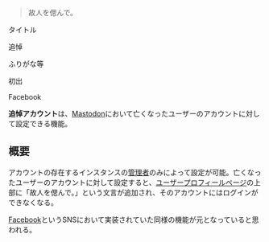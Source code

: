 <div>

> 故人を偲んで。

タイトル

</div>

追悼

ふりがな等

初出

Facebook

  
**追悼アカウント**は、[Mastodon](/Mastodon "Mastodon")において亡くなったユーザーのアカウントに対して設定できる機能。

## 概要

アカウントの存在するインスタンスの[管理者](/%E7%AE%A1%E7%90%86%E8%80%85 "管理者")のみによって設定が可能。亡くなったユーザーのアカウントに対して設定すると、[ユーザープロフィールページ](/%E3%83%A6%E3%83%BC%E3%82%B6%E3%83%BC%E3%83%97%E3%83%AD%E3%83%95%E3%82%A3%E3%83%BC%E3%83%AB%E3%83%9A%E3%83%BC%E3%82%B8 "ユーザープロフィールページ")の上部に「故人を偲んで。」という文言が追加され、そのアカウントにはログインができなくなる。

[Facebook](/Facebook "Facebook")というSNSにおいて実装されていた同様の機能が元となっていると思われる。
